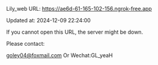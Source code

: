 Lily_web URL: https://ae6d-61-165-102-156.ngrok-free.app

Updated at: 2024-12-09 22:24:00

If you cannot open this URL, the server might be down.

Please contact: 

goley04@foxmail.com Or Wechat:GL_yeaH